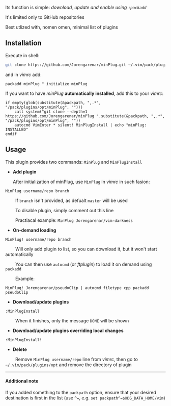 Its function is simple: _download, update and enable using `:packadd`_

It's limited only to GitHub repositories

Best utlized with, nomen omen, minimal list of plugins

## Installation

Execute in shell:

```sh
git clone https://github.com/Jorengarenar/minPlug.git ~/.vim/pack/plugin/opt/minPlug/
```

and in _vimrc_ add:

```vim
packadd minPlug " initialize minPlug
```

If you want to have _minPlug_ **automatically installed**, add this to your _vimrc_:

```vim
if empty(glob(substitute(&packpath, ",.*", "/pack/plugins/opt/minPlug", "")))
    call system("git clone --depth=1 https://github.com/Jorengarenar/minPlug ".substitute(&packpath, ",.*", "/pack/plugins/opt/minPlug", ""))
    autocmd VimEnter * silent! MinPlugInstall | echo "minPlug: INSTALLED"
endif
```

## Usage

This plugin provides two commands: `MinPlug` and `MinPlugInstall`

* **Add plugin**

  After initialization of minPlug, use `MinPlug` in _vimrc_ in such fasion:

```vim
MinPlug username/repo branch
```

&nbsp;&nbsp;&nbsp;&nbsp;&nbsp;&nbsp;&nbsp;&nbsp;If `branch` isn't provided, as defualt `master` will be used

&nbsp;&nbsp;&nbsp;&nbsp;&nbsp;&nbsp;&nbsp;&nbsp;To disable plugin, simply comment out this line

&nbsp;&nbsp;&nbsp;&nbsp;&nbsp;&nbsp;&nbsp;&nbsp;Practiacal example: `MinPlug Jorengarenar/vim-darkness`

* **On-demand loading**

```vim
MinPlug! username/repo branch
```

&nbsp;&nbsp;&nbsp;&nbsp;&nbsp;&nbsp;&nbsp;&nbsp;Will only add plugin to list, so you can download it, but it won't start automatically

&nbsp;&nbsp;&nbsp;&nbsp;&nbsp;&nbsp;&nbsp;&nbsp;You can then use `autocmd` (or _ftplugin_) to load it on demand using `packadd`

&nbsp;&nbsp;&nbsp;&nbsp;&nbsp;&nbsp;&nbsp;&nbsp;Example:

```vim
MinPlug! Jorengarenar/pseudoClip | autocmd filetype cpp packadd pseudoClip
```

* **Download/update plugins**

```vim
:MinPlugInstall
```

&nbsp;&nbsp;&nbsp;&nbsp;&nbsp;&nbsp;&nbsp;&nbsp;When it finishes, only the message `DONE` will be shown

* **Download/update plugins overriding local changes**

```vim
:MinPlugInstall!
```

* **Delete**

&nbsp;&nbsp;&nbsp;&nbsp;&nbsp;&nbsp;&nbsp;&nbsp;Remove `MinPlug username/repo` line from _vimrc_, then go to `~/.vim/pack/plugins/opt` and remove the directory of plugin

---

#### Additional note

If you added something to the `packpath` option, ensure that your desired destination is first in the list (use `^=`, e.g. `set packpath^=$XDG_DATA_HOME/vim`)
